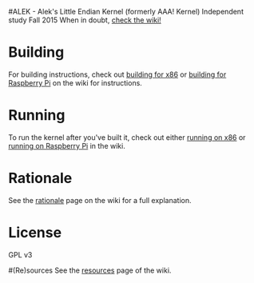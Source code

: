 #ALEK - Alek's Little Endian Kernel
(formerly AAA! Kernel)
Independent study Fall 2015
When in doubt, [check the wiki!](https://github.com/alekratz/alek/wiki)

# Building
For building instructions, check out [building for x86](https://github.com/alekratz/alek/wiki/building-for-x86) or [building for Raspberry Pi](https://github.com/alekratz/alek/wiki/building-for-rpi) on the wiki for instructions.

# Running
To run the kernel after you've built it, check out either [running on x86](https://github.com/alekratz/alek/wiki/running-on-x86) or [running on Raspberry Pi](https://github.com/alekratz/alek/wiki/running-on-rpi) in the wiki.

# Rationale
See the [rationale](https://github.com/alekratz/alek/wiki/rationale) page on the wiki for a full explanation.

# License
GPL v3

#(Re)sources
See the [resources](https://github.com/alekratz/alek/wiki/Resources) page of the wiki.
